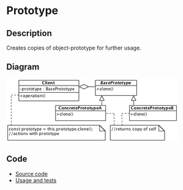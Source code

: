 # Prototype

## Description

Creates copies of object-prototype for further usage.

## Diagram

![Prototype](prototype.png)

## Code

* [Source code](prototype.js)
* [Usage and tests](./../../test/prototype-tests.js)